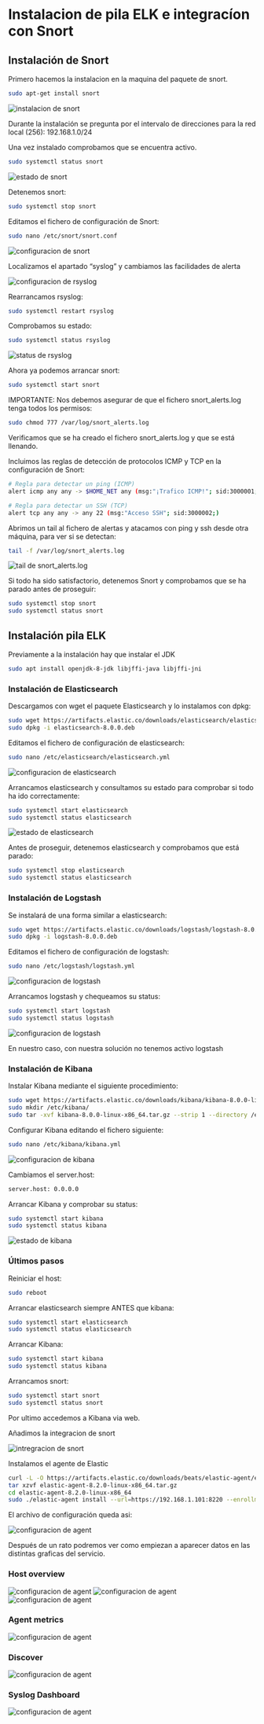 # Instalacion de pila ELK e integracíon con Snort

## Instalación de Snort

Primero hacemos la instalacion en la maquina del paquete de snort.
```bash
sudo apt-get install snort
```
![instalacion de snort](images/instalacion%20snort.png)

Durante la instalación se pregunta por el intervalo de direcciones para la red local (256): 192.168.1.0/24

Una vez instalado comprobamos que se encuentra activo.

```bash
sudo systemctl status snort
```
![estado de snort](images/status%20snort.PNG)

Detenemos snort:
```bash
sudo systemctl stop snort
```

Editamos el fichero de configuración de Snort:

```bash
sudo nano /etc/snort/snort.conf
```

![configuracion de snort](images/config%20snort.PNG)

Localizamos el apartado “syslog” y cambiamos las facilidades de alerta

![configuracion de rsyslog](images/config%20syslog.PNG)

Rearrancamos rsyslog: 

```bash
sudo systemctl restart rsyslog
```

Comprobamos su estado: 

```bash
sudo systemctl status rsyslog
```

![status de rsyslog](images/status%20rsyslog.png)

Ahora ya podemos arrancar snort: 

```bash
sudo systemctl start snort
```

IMPORTANTE: Nos debemos asegurar de que el fichero snort_alerts.log tenga todos los permisos:


```bash
sudo chmod 777 /var/log/snort_alerts.log
```

Verificamos que se ha creado el fichero snort_alerts.log y que se está llenando.

Incluimos las reglas de detección de protocolos ICMP y TCP en la configuración de Snort:

```bash
# Regla para detectar un ping (ICMP)
alert icmp any any -> $HOME_NET any (msg:"¡Trafico ICMP!"; sid:3000001;)

# Regla para detectar un SSH (TCP)
alert tcp any any -> any 22 (msg:"Acceso SSH"; sid:3000002;)
```

Abrimos un tail al fichero de alertas y atacamos con ping y ssh desde otra máquina,
para ver si se detectan:

```bash
tail -f /var/log/snort_alerts.log
```

![tail de snort_alerts.log](images/tail_rsyslog.png)

Si todo ha sido satisfactorio, detenemos Snort y comprobamos que se ha parado antes de proseguir:

```bash
sudo systemctl stop snort
sudo systemctl status snort
```

## Instalación pila ELK

Previamente a la instalación hay que instalar el JDK

```bash
sudo apt install openjdk-8-jdk libjffi-java libjffi-jni
```

### Instalación de Elasticsearch

Descargamos con wget el paquete Elasticsearch y lo instalamos con dpkg:

```bash
sudo wget https://artifacts.elastic.co/downloads/elasticsearch/elasticsearch-8.0.0.deb
sudo dpkg -i elasticsearch-8.0.0.deb
```

Editamos el fichero de configuración de elasticsearch:

```bash
sudo nano /etc/elasticsearch/elasticsearch.yml
```

![configuracion de elasticsearch](images/config%20elastic.PNG)

Arrancamos elasticsearch y consultamos su estado para comprobar si todo ha ido correctamente:

```bash
sudo systemctl start elasticsearch
sudo systemctl status elasticsearch
```

![estado de elasticsearch](images/status%20elasticsearch.PNG)

Antes de proseguir, detenemos elasticsearch y comprobamos que está parado:

```bash
sudo systemctl stop elasticsearch
sudo systemctl status elasticsearch
```

### Instalación de Logstash

Se instalará de una forma similar a elasticsearch:

```bash
sudo wget https://artifacts.elastic.co/downloads/logstash/logstash-8.0.0.deb
sudo dpkg -i logstash-8.0.0.deb
```

Editamos el fichero de configuración de logstash:

```bash
sudo nano /etc/logstash/logstash.yml
```

![configuracion de logstash](images/config%20logstash.PNG)

Arrancamos logstash y chequeamos su status:

```bash
sudo systemctl start logstash
sudo systemctl status logstash
```

![configuracion de logstash](images/status%20logstash.PNG)

En nuestro caso, con nuestra solución no tenemos activo logstash

### Instalación de Kibana

Instalar Kibana mediante el siguiente procedimiento:

```bash
sudo wget https://artifacts.elastic.co/downloads/kibana/kibana-8.0.0-linux-x86_64.tar.gz
sudo mkdir /etc/kibana/
sudo tar -xvf kibana-8.0.0-linux-x86_64.tar.gz --strip 1 --directory /etc/kibana/
```

Configurar Kibana editando el fichero siguiente:

```bash
sudo nano /etc/kibana/kibana.yml
```

![configuracion de kibana](images/config%20kibana.PNG)

Cambiamos el server.host:

```bash
server.host: 0.0.0.0
```

Arrancar Kibana y comprobar su status:

```bash
sudo systemctl start kibana
sudo systemctl status kibana
```

![estado de kibana](images/status%20kibana.PNG)


### Últimos pasos

Reiniciar el host:

```bash
sudo reboot
```

Arrancar elasticsearch siempre ANTES que kibana:

```bash
sudo systemctl start elasticsearch
sudo systemctl status elasticsearch
```

Arrancar Kibana:

```bash
sudo systemctl start kibana
sudo systemctl status kibana
```

Arrancamos snort:

```bash
sudo systemctl start snort
sudo systemctl status snort
```

Por ultimo accedemos a Kibana via web.

Añadimos la integracion de snort

![intregracion de snort](images/integracion_snort.PNG)

Instalamos el agente de Elastic

```bash
curl -L -O https://artifacts.elastic.co/downloads/beats/elastic-agent/elastic-agent-8.2.0-linux-x86_64.tar.gz
tar xzvf elastic-agent-8.2.0-linux-x86_64.tar.gz
cd elastic-agent-8.2.0-linux-x86_64
sudo ./elastic-agent install --url=https://192.168.1.101:8220 --enrollment-token={token}FNUdWt1bi0xclpoUQ==
```

El archivo de configuración queda asi: 

![configuracion de agent](images/config%20agent.PNG)

Después de un rato podremos ver como empiezan a aparecer datos en las distintas graficas del servicio.

### Host overview
![configuracion de agent](images/panel1.png)
![configuracion de agent](images/panel5.png)
![configuracion de agent](images/panel6.png)

### Agent metrics
![configuracion de agent](images/panel2.png)

### Discover
![configuracion de agent](images/panel3.png)

### Syslog Dashboard
![configuracion de agent](images/panel4.png)

